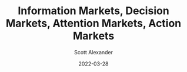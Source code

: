---
layout: podcast
title: "Information Markets, Decision Markets, Attention Markets, Action Markets"
author: Scott Alexander
description: https://astralcodexten.substack.com/p/information-markets-decision-markets
date: 2022-03-28
length: 3631068
duration: 908
guid: information-markets-decision-markets
---